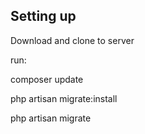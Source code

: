 
## Setting up

Download and clone to server



run:

composer update

php artisan migrate:install

php artisan migrate
